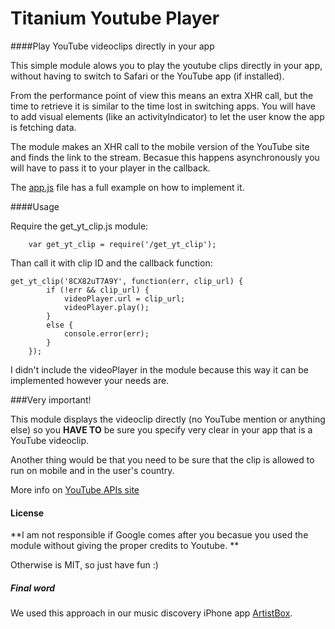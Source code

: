 Titanium Youtube Player
=====================

####Play YouTube videoclips directly in your app



This simple module alows you to play the youtube clips directly in your app, without having to switch to Safari or the YouTube app (if installed).

From the performance point of view this means an extra XHR call, but the time to retrieve it is similar to the time lost in switching apps. You will have to add visual elements (like an activityIndicator) to let the user know the app is fetching data.
 

The module makes an XHR call to the mobile version of the YouTube site and finds the link to the stream. Becasue this happens asynchronously you will have to pass it to your player in the callback.

The [app.js](https://github.com/rborn/TitaniumYoutubePlayer/blob/master/app.js) file has a full example on how to implement it.

####Usage

Require the get_yt_clip.js module:

~~~
	var get_yt_clip = require('/get_yt_clip');
~~~

Than call it with clip ID and the callback function:

~~~
get_yt_clip('8CX82uT7A9Y', function(err, clip_url) {
		if (!err && clip_url) {
			videoPlayer.url = clip_url;
			videoPlayer.play();
		}
		else {
			console.error(err);
		}
	});
~~~

I didn't include the videoPlayer in the module because this way it can be implemented however your needs are.

###Very important!

This module displays the videoclip directly (no YouTube mention or anything else) so you **HAVE TO** be sure you specify very clear in your app that is a YouTube videoclip.


Another thing would be that you need to be sure that the clip is allowed to run on mobile and in the user's country.

More info on [YouTube APIs site](https://developers.google.com/youtube/2.0/developers_guide_protocol_api_query_parameters)

#### License
**I am not responsible if Google comes after you becasue you used the module without giving the proper credits to Youtube. ** 

Otherwise is MIT, so just have fun :)
##### Final word

We used this approach in our music discovery iPhone app [ArtistBox](http://artistboxapp.com).
